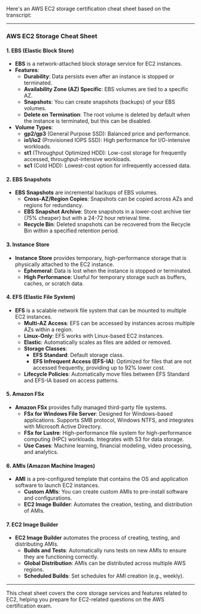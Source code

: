 Here's an AWS EC2 storage certification cheat sheet based on the transcript:

---

### **AWS EC2 Storage Cheat Sheet**

#### **1. EBS (Elastic Block Store)**
- **EBS** is a network-attached block storage service for EC2 instances.
- **Features**:
  - **Durability**: Data persists even after an instance is stopped or terminated.
  - **Availability Zone (AZ) Specific**: EBS volumes are tied to a specific AZ.
  - **Snapshots**: You can create snapshots (backups) of your EBS volumes.
  - **Delete on Termination**: The root volume is deleted by default when the instance is terminated, but this can be disabled.
- **Volume Types**:
  - **gp2/gp3** (General Purpose SSD): Balanced price and performance.
  - **io1/io2** (Provisioned IOPS SSD): High performance for I/O-intensive workloads.
  - **st1** (Throughput Optimized HDD): Low-cost storage for frequently accessed, throughput-intensive workloads.
  - **sc1** (Cold HDD): Lowest-cost option for infrequently accessed data.

#### **2. EBS Snapshots**
- **EBS Snapshots** are incremental backups of EBS volumes.
  - **Cross-AZ/Region Copies**: Snapshots can be copied across AZs and regions for redundancy.
  - **EBS Snapshot Archive**: Store snapshots in a lower-cost archive tier (75% cheaper) but with a 24-72 hour retrieval time.
  - **Recycle Bin**: Deleted snapshots can be recovered from the Recycle Bin within a specified retention period.

#### **3. Instance Store**
- **Instance Store** provides temporary, high-performance storage that is physically attached to the EC2 instance.
  - **Ephemeral**: Data is lost when the instance is stopped or terminated.
  - **High Performance**: Useful for temporary storage such as buffers, caches, or scratch data.
  
#### **4. EFS (Elastic File System)**
- **EFS** is a scalable network file system that can be mounted to multiple EC2 instances.
  - **Multi-AZ Access**: EFS can be accessed by instances across multiple AZs within a region.
  - **Linux-Only**: EFS works with Linux-based EC2 instances.
  - **Elastic**: Automatically scales as files are added or removed.
  - **Storage Classes**:
    - **EFS Standard**: Default storage class.
    - **EFS Infrequent Access (EFS-IA)**: Optimized for files that are not accessed frequently, providing up to 92% lower cost.
  - **Lifecycle Policies**: Automatically move files between EFS Standard and EFS-IA based on access patterns.

#### **5. Amazon FSx**
- **Amazon FSx** provides fully managed third-party file systems.
  - **FSx for Windows File Server**: Designed for Windows-based applications. Supports SMB protocol, Windows NTFS, and integrates with Microsoft Active Directory.
  - **FSx for Lustre**: High-performance file system for high-performance computing (HPC) workloads. Integrates with S3 for data storage.
  - **Use Cases**: Machine learning, financial modeling, video processing, and analytics.

#### **6. AMIs (Amazon Machine Images)**
- **AMI** is a pre-configured template that contains the OS and application software to launch EC2 instances.
  - **Custom AMIs**: You can create custom AMIs to pre-install software and configurations.
  - **EC2 Image Builder**: Automates the creation, testing, and distribution of AMIs.

#### **7. EC2 Image Builder**
- **EC2 Image Builder** automates the process of creating, testing, and distributing AMIs.
  - **Builds and Tests**: Automatically runs tests on new AMIs to ensure they are functioning correctly.
  - **Global Distribution**: AMIs can be distributed across multiple AWS regions.
  - **Scheduled Builds**: Set schedules for AMI creation (e.g., weekly).

---

This cheat sheet covers the core storage services and features related to EC2, helping you prepare for EC2-related questions on the AWS certification exam.